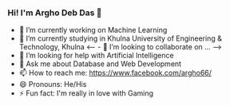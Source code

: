 ### Hi! I'm Argho Deb Das 👋

<!--
**MrArgho/MrArgho** is a ✨ _special_ ✨ repository because its `README.md` (this file) appears on your GitHub profile.

Here are some ideas to get you started: -->
- 🔭 I’m currently working on Machine Learning
- 🌱 I’m currently studying in Khulna University of Engineering & Technology, Khulna
<-- - 👯 I’m looking to collaborate on ... -->
- 🤔 I’m looking for help with Artificial Intelligence
- 💬 Ask me about Database and Web Development
- 📫 How to reach me: https://www.facebook.com/argho66/
- 😄 Pronouns: He/His
- ⚡ Fun fact: I'm really in love with Gaming
